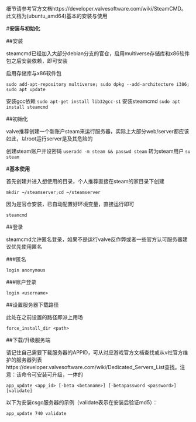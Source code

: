 细节请参考官方文档https://developer.valvesoftware.com/wiki/SteamCMD。此文档为(ubuntu_amd64)基本的安装与使用

#**安装与初始化**

##安装

steamcmd已经加入大部分debian分支的官仓，启用multiverse存储库和x86软件包之后安装依赖，即可安装

启用存储库与x86软件包

`sudo add-apt-repository multiverse; sudo dpkg --add-architecture i386; sudo apt update`

安装gcc依赖
`sudo apt-get install lib32gcc-s1`
安装steamcmd
`sudo apt install steamcmd`

##初始化

valve推荐创建一个新账户steam来运行服务器，实际上大部分web/server都应该如此，以root运行server是及其危险的

创建steam账户并设密码
`useradd -m steam && passwd steam`
转为steam用户
`su steam`

#**基本使用**

首先创建并进入想使用的目录，个人推荐直接在steam的家目录下创建

`mkdir ~/steamserver;cd ~/steamserver`

因为是官仓安装，已自动配置好环境变量，直接运行即可

`steamcmd`

##登录

steamcmd允许匿名登录，如果不是运行valve反作弊或者一些官方认可服务器建议优先使用匿名

###匿名

`login anonymous`

###账户登录

`login <username>`

##设置服务器下载路径

此处在之前设置的路径即派上用场

`force_install_dir <path>`

##下载/升级服务端

请记住自己需要下载服务器的APPID，可从对应游戏官方文档查找或从v社官方维护的服务器列表https://developer.valvesoftware.com/wiki/Dedicated_Servers_List查找。注意：该命令可安装可升级，一体的

`app_update <app_id> [-beta <betaname>] [-betapassword <password>] [validate]`

以下为安装csgo服务器的示例（validate表示在安装后验证md5）：

`app_update 740 validate`
